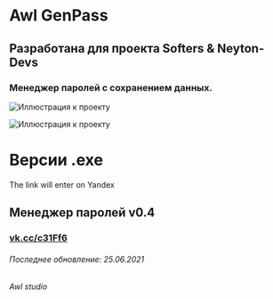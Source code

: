# Awl GenPass
## Разработана для проекта Softers & Neyton-Devs 
### Менеджер паролей с сохранением данных.
![Иллюстрация к проекту](https://habrastorage.org/webt/5v/4f/-6/5v4f-66time2-pwekgwjgroft88.png)

![Иллюстрация к проекту](https://habrastorage.org/webt/gs/dw/ql/gsdwql8vuap1pd0zgsdhlyyzsea.png)

# Версии .exe 
The link will enter on Yandex
## Менеджер паролей v0.4
 ### [vk.cc/c31Ff6](https://vk.cc/c31Ff6)


###### Последнее обновление: 25.06.2021
###### Awl studio
